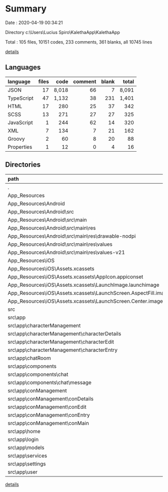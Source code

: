 # Summary

Date : 2020-04-19 00:34:21

Directory c:\Users\Lucius Spiro\KalethaApp\KalethaApp

Total : 105 files,  10151 codes, 233 comments, 361 blanks, all 10745 lines

[details](details.md)

## Languages
| language | files | code | comment | blank | total |
| :--- | ---: | ---: | ---: | ---: | ---: |
| JSON | 17 | 8,018 | 66 | 7 | 8,091 |
| TypeScript | 47 | 1,132 | 38 | 231 | 1,401 |
| HTML | 17 | 280 | 25 | 37 | 342 |
| SCSS | 13 | 271 | 27 | 27 | 325 |
| JavaScript | 1 | 244 | 62 | 14 | 320 |
| XML | 7 | 134 | 7 | 21 | 162 |
| Groovy | 2 | 60 | 8 | 20 | 88 |
| Properties | 1 | 12 | 0 | 4 | 16 |

## Directories
| path | files | code | comment | blank | total |
| :--- | ---: | ---: | ---: | ---: | ---: |
| . | 105 | 10,151 | 233 | 361 | 10,745 |
| App_Resources | 16 | 613 | 15 | 41 | 669 |
| App_Resources\Android | 10 | 175 | 14 | 40 | 229 |
| App_Resources\Android\src | 6 | 82 | 6 | 20 | 108 |
| App_Resources\Android\src\main | 6 | 82 | 6 | 20 | 108 |
| App_Resources\Android\src\main\res | 5 | 65 | 6 | 14 | 85 |
| App_Resources\Android\src\main\res\drawable-nodpi | 1 | 8 | 0 | 0 | 8 |
| App_Resources\Android\src\main\res\values | 2 | 35 | 3 | 10 | 48 |
| App_Resources\Android\src\main\res\values-v21 | 2 | 22 | 3 | 4 | 29 |
| App_Resources\iOS | 6 | 438 | 1 | 1 | 440 |
| App_Resources\iOS\Assets.xcassets | 5 | 386 | 0 | 0 | 386 |
| App_Resources\iOS\Assets.xcassets\AppIcon.appiconset | 1 | 122 | 0 | 0 | 122 |
| App_Resources\iOS\Assets.xcassets\LaunchImage.launchimage | 1 | 212 | 0 | 0 | 212 |
| App_Resources\iOS\Assets.xcassets\LaunchScreen.AspectFill.imageset | 1 | 23 | 0 | 0 | 23 |
| App_Resources\iOS\Assets.xcassets\LaunchScreen.Center.imageset | 1 | 23 | 0 | 0 | 23 |
| src | 78 | 1,690 | 90 | 296 | 2,076 |
| src\app | 72 | 1,544 | 62 | 265 | 1,871 |
| src\app\characterManagement | 14 | 314 | 0 | 50 | 364 |
| src\app\characterManagement\characterDetails | 3 | 59 | 0 | 10 | 69 |
| src\app\characterManagement\characterEdit | 3 | 80 | 0 | 10 | 90 |
| src\app\characterManagement\characterEntry | 3 | 28 | 0 | 2 | 30 |
| src\app\chatRoom | 4 | 58 | 0 | 11 | 69 |
| src\app\components | 8 | 178 | 0 | 27 | 205 |
| src\app\components\chat | 8 | 178 | 0 | 27 | 205 |
| src\app\components\chat\message | 3 | 35 | 0 | 3 | 38 |
| src\app\conManagement | 17 | 398 | 0 | 60 | 458 |
| src\app\conManagement\conDetails | 3 | 70 | 0 | 10 | 80 |
| src\app\conManagement\conEdit | 3 | 87 | 0 | 10 | 97 |
| src\app\conManagement\conEntry | 3 | 29 | 0 | 2 | 31 |
| src\app\conManagement\conMain | 3 | 60 | 0 | 12 | 72 |
| src\app\home | 4 | 58 | 11 | 13 | 82 |
| src\app\login | 5 | 163 | 1 | 29 | 193 |
| src\app\models | 6 | 38 | 22 | 9 | 69 |
| src\app\services | 1 | 37 | 0 | 8 | 45 |
| src\app\settings | 4 | 58 | 11 | 13 | 82 |
| src\app\user | 4 | 57 | 6 | 12 | 75 |

[details](details.md)